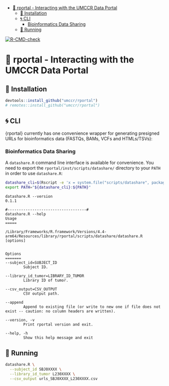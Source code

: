 
- [🔮 rportal - Interacting with the UMCCR Data
  Portal](#-rportal---interacting-with-the-umccr-data-portal)
  - [🍕 Installation](#-installation)
  - [🌀 CLI](#-cli)
    - [Bioinformatics Data Sharing](#bioinformatics-data-sharing)
  - [🚕 Running](#-running)

<!-- README.md is generated from README.Rmd. Please edit that file -->
<!-- badges: start -->

[![R-CMD-check](https://github.com/umccr/rportal/actions/workflows/R-CMD-check.yaml/badge.svg)](https://github.com/umccr/rportal/actions/workflows/R-CMD-check.yaml)
<!-- badges: end -->

# 🔮 rportal - Interacting with the UMCCR Data Portal

## 🍕 Installation

``` r
devtools::install_github("umccr/rportal")
# remotes::install_github("umccr/rportal")
```

## 🌀 CLI

{rportal} currently has one convenience wrapper for generating presigned
URLs for bioinformatics data (FASTQs, BAMs, VCFs and HTMLs/TSVs):

### Bioinformatics Data Sharing

A `datashare.R` command line interface is available for convenience. You
need to export the `rportal/inst/scripts/datashare/` directory to your
`PATH` in order to use `datashare.R`:

``` bash
datashare_cli=$(Rscript -e 'x = system.file("scripts/datashare", package = "rportal"); cat(x, "\n")' | xargs)
export PATH="${datashare_cli}:${PATH}"
```

    datashare.R --version
    0.1.1 

    #-----------------------------------#
    datashare.R --help
    Usage
    =====
     
    /Library/Frameworks/R.framework/Versions/4.4-arm64/Resources/library/rportal/scripts/datashare/datashare.R [options]


    Options
    =======
    --subject_id=SUBJECT_ID
            Subject ID.

    --library_id_tumor=LIBRARY_ID_TUMOR
            Library ID of tumor.

    --csv_output=CSV_OUTPUT
            CSV output path.

    --append
            Append to existing file (or write to new one if file does not exist -- caution: no column headers are written).

    --version, -v
            Print rportal version and exit.

    --help, -h
            Show this help message and exit

## 🚕 Running

``` bash
datashare.R \
  --subject_id SBJ0XXXX \
  --library_id_tumor L230XXXX \
  --csv_output urls_SBJ0XXXX_L230XXXX.csv
```
